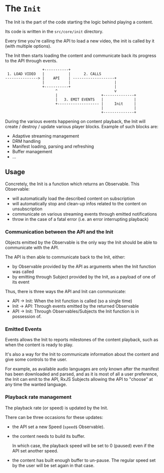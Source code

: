 # The `Init` ###################################################################

The Init is the part of the code starting the logic behind playing a content.

Its code is written in the ``src/core/init`` directory.

Every time you're calling the API to load a new video, the init is called by it
(with multiple options).

The Init then starts loading the content and communicate back its progress to
the API through events.

```
                 +-----------+
 1. LOAD VIDEO   |           |      2. CALLS
---------------> |    API    | -------------------+
                 |           |                    |
                 +-----------+                    |
                       ^                          v
                       |                    +--------------+
                       |   3. EMIT EVENTS   |              |
                       +------------------- |     Init     |
                                            |              |
                                            +--------------+
```
During the various events happening on content playback, the Init will create /
destroy / update various player blocks. Example of such blocks are:
  - Adaptive streaming management
  - DRM handling
  - Manifest loading, parsing and refreshing
  - Buffer management
  - ...



## Usage #######################################################################

Concretely, the Init is a function which returns an Observable.
This Observable:

  - will automatically load the described content on subscription
  - will automatically stop and clean-up infos related to the content on
    unsubscription
  - communicate on various streaming events through emitted notifications
  - throw in the case of a fatal error (i.e. an error interrupting playback)


### Communication between the API and the Init #################################

Objects emitted by the Observable is the only way the Init should be able to
communicate with the API.

The API is then able to communicate back to the Init, either:
  - by Observable provided by the API as arguments when the Init function was
    called
  - by emitting through Subject provided by the Init, as a payload of one of
    its event

Thus, there is three ways the API and Init can communicate:
  - API -> Init: When the Init function is called (so a single time)
  - Init -> API: Through events emitted by the returned Observable
  - API -> Init: Through Observables/Subjects the Init function is in possession
    of.


### Emitted Events #############################################################

Events allows the Init to reports milestones of the content playback, such as
when the content is ready to play.

It's also a way for the Init to communicate information about the content and
give some controls to the user.

For example, as available audio languages are only known after the manifest has
been downloaded and parsed, and as it is most of all a user preference, the
Init can emit to the API, RxJS Subjects allowing the API to "choose" at any
time the wanted language.



### Playback rate management ###################################################

The playback rate (or speed) is updated by the Init.

There can be three occasions for these updates:

  - the API set a new Speed (``speed$`` Observable).

  - the content needs to build its buffer.

    In which case, the playback speed will be set to 0 (paused) even if the
    API set another speed.

  - the content has built enough buffer to un-pause.
    The regular speed set by the user will be set again in that case.

